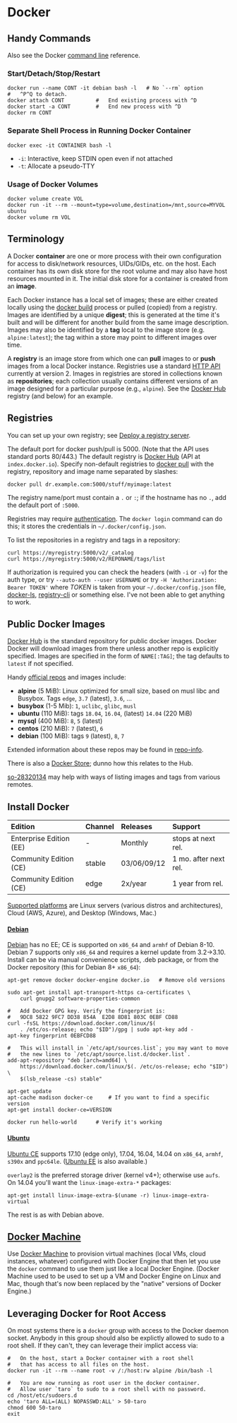 Docker
======

Handy Commands
--------------

Also see the Docker [command line] reference.

### Start/Detach/Stop/Restart

    docker run --name CONT -it debian bash -l   # No `--rm` option
    #   ^P^Q to detach.
    docker attach CONT          #   End existing process with ^D
    docker start -a CONT        #   End new process with ^D
    docker rm CONT

### Separate Shell Process in Running Docker Container

    docker exec -it CONTAINER bash -l

* `-i`: Interactive, keep STDIN open even if not attached
* `-t`: Allocate a pseudo-TTY

### Usage of Docker Volumes

    docker volume create VOL
    docker run -it --rm --mount=type=volume,destination=/mnt,source=MYVOL ubuntu
    docker volume rm VOL


Terminology
-----------

A Docker __container__ are one or more process with their own
configuration for access to disk/network resources, UIDs/GIDs, etc. on
the host. Each container has its own disk store for the root volume
and may also have host resources mounted in it. The initial disk store
for a container is created from an __image__.

Each Docker instance has a local set of images; these are either
created locally using the [docker build] process or pulled (copied)
from a registry. Images are identified by a unique __digest__; this is
generated at the time it's built and will be different for another
build from the same image description. Images may also be identified
by a __tag__ local to the image store (e.g. `alpine:latest`); the tag
within a store may point to different images over time.

A __registry__ is an image store from which one can __pull__ images to
or __push__ images from a local Docker instance. Registries use a
standard [HTTP API] currently at version 2. Images in registries are
stored in collections known as __repositories__; each collection
usually contains different versions of an image designed for a
particular purpose (e.g., `alpine`). See the [Docker Hub] registry
(and below) for an example.


Registries
----------

You can set up your own registry; see [Deploy a registry
server][registry-deploy].

The default port for docker push/pull is 5000. (Note that the API uses
standard ports 80/443.) The default registry is [Docker Hub] (API at
`index.docker.io`). Specify non-default registries to [docker pull]
with the registry, repository and image name separated by slashes:

    docker pull dr.example.com:5000/stuff/myimage:latest

The registry name/port must contain a `.` or `:`; if the hostname has
no `.`, add the default port of `:5000`.

Registries may require [authentication]. The `docker login` command
can do this; it stores the credentials in `~/.docker/config.json`.

To list the repositories in a registry and tags in a repository:

    curl https://myregistry:5000/v2/_catalog
    curl https://myregistry:5000/v2/REPONAME/tags/list

If authorization is required you can check the headers (with `-i` or
`-v`) for the auth type, or try `--auto-auth --user USERNAME` or try
`-H 'Authorization: Bearer TOKEN'` where _TOKEN_ is taken from your
`~/.docker/config.json` file, [docker-ls], [registry-cli] or something
else. I've not been able to get anything to work.


Public Docker Images
--------------------

[Docker Hub] is the standard repository for public docker images.
Docker Docker will download images from there unless another repo is
explicitly specified. Images are specified in the form of
`NAME[:TAG]`; the tag defaults to `latest` if not specified.

Handy [official repos] and images include:

* __alpine__ (5 MiB): Linux optimized for small size, based on musl libc
  and Busybox. Tags  `edge`, `3.7` (latest), `3.6`, ...
* __busybox__ (1-5 Mib): `1`, `uclibc`, `glibc`, `musl`
* __ubuntu__ (110 MiB): tags `18.04`, `16.04`, (latest) `14.04` (220 MiB)
* __mysql__ (400 MiB): `8`, `5` (latest)
* __centos__ (210 MiB): `7` (latest), `6`
* __debian__ (100 MiB): tags `9` (latest), `8`, `7`

Extended information about these repos may be found in [repo-info].

There is also a [Docker Store]; dunno how this relates to the Hub.

[so-28320134] may help with ways of listing images and tags from
various remotes.


Install Docker
--------------

| Edition                 | Channel | Releases    | Support
|:------------------------|:--------|:------------|:--------------------
| Enterprise Edition (EE) | -       | Monthly     | stops at next rel.
| Community Edition (CE)  | stable  | 03/06/09/12 | 1 mo. after next rel.
| Community Edition (CE)  | edge    | 2x/year     | 1 year from rel.

[Supported platforms] are Linux servers (various distros and
architectures), Cloud (AWS, Azure), and Desktop (Windows, Mac.)

#### [Debian]

[Debian] has no EE; CE is supported on `x86_64` and `armhf` of Debian
8-10. Debian 7 supports only `x86_64` and requires a kernel update
from 3.2→3.10. Install can be via manual convenience scripts, .deb
package, or from the Docker repository (this for Debian 8+ `x86_64`):

    apt-get remove docker docker-engine docker.io   # Remove old versions

    sudo apt-get install apt-transport-https ca-certificates \
        curl gnupg2 software-properties-common

    #   Add Docker GPG key. Verify the fingerprint is:
    #   9DC8 5822 9FC7 DD38 854A  E2D8 8D81 803C 0EBF CD88
    curl -fsSL https://download.docker.com/linux/$(
        . /etc/os-release; echo "$ID")/gpg | sudo apt-key add -
    apt-key fingerprint 0EBFCD88

    #   This will install in `/etc/apt/sources.list`; you may want to move
    #   the new lines to `/etc/apt/source.list.d/docker.list`.
    add-apt-repository "deb [arch=amd64] \
        https://download.docker.com/linux/$(. /etc/os-release; echo "$ID") \
        $(lsb_release -cs) stable"

    apt-get update
    apt-cache madison docker-ce     # If you want to find a specific version
    apt-get install docker-ce=VERSION

    docker run hello-world      # Verify it's working

#### [Ubuntu]

[Ubuntu CE][ubuntu] supports 17.10 (edge only), 17.04, 16.04, 14.04 on
`x86_64`, `armhf`, `s390x` and `ppc64le`. ([Ubuntu EE] is also
available.)

`overlay2` is the preferred storage driver (kernel v4+); otherwise
use `aufs`. On 14.04 you'll want the `linux-image-extra-*` packages:

    apt-get install linux-image-extra-$(uname -r) linux-image-extra-virtual

The rest is as with Debian above.


[Docker Machine]
----------------

Use [Docker Machine] to provision virtual machines (local VMs, cloud
instances, whatever) configured with Docker Engine that then let you
use the `docker` command to use them just like a local Docker Engine.
(Docker Machine used to be used to set up a VM and Docker Engine on
Linux and Mac, though that's now been replaced by the "native"
versions of Docker Engine.)


Leveraging Docker for Root Access
---------------------------------

On most systems there is a `docker` group with access to the Docker
daemon socket. Anybody in this group should also be explictly allowed
to sudo to a root shell. If they can't, they can leverage their
implict access via:

    #   On the host, start a Docker container with a root shell
    #   that has access to all files on the host.
    docker run -it --rm --name root -v /:/host:rw alpine /bin/bash -l

    #   You are now running as root user in the docker container.
    #   Allow user `taro` to sudo to a root shell with no password.
    cd /host/etc/sudoers.d
    echo 'taro ALL=(ALL) NOPASSWD:ALL' > 50-taro
    chmod 600 50-taro
    exit



[Docker Hub]: https://hub.docker.com/explore/
[Docker Machine]: https://docs.docker.com/machine/overview/
[Docker Store]: https://store.docker.com/
[HTTP API]: https://docs.docker.com/registry/spec/api/
[Ubuntu EE]: https://docs.docker.com/engine/installation/linux/docker-ee/ubuntu/
[authentication]: https://docs.docker.com/registry/spec/auth/jwt/
[command line]: https://docs.docker.com/edge/engine/reference/commandline/docker/
[debian]: https://docs.docker.com/engine/installation/linux/docker-ce/debian/
[docker build]: https://docs.docker.com/engine/reference/commandline/build/
[docker pull]: https://docs.docker.com/engine/reference/commandline/pull/
[docker-ls]: https://github.com/mayflower/docker-ls
[official repos]: https://hub.docker.com/explore/
[registry-cli]: https://github.com/andrey-pohilko/registry-cli
[registry-deploy]: https://docs.docker.com/registry/deploying/
[repo-info]: https://github.com/docker-library/repo-info/tree/master/repos
[so-28320134]: https://stackoverflow.com/q/28320134/107294
[supported platforms]: https://docs.docker.com/engine/installation/#supported-platforms
[ubuntu]: https://docs.docker.com/engine/installation/linux/docker-ce/ubuntu/
